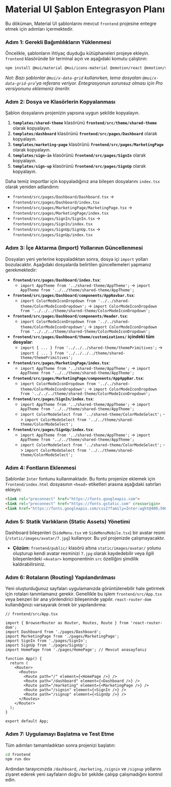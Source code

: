 # Material UI Şablon Entegrasyon Planı

Bu döküman, Material UI şablonlarını mevcut `frontend` projesine entegre etmek için adımları içermektedir.

### Adım 1: Gerekli Bağımlılıkların Yüklenmesi

Öncelikle, şablonların ihtiyaç duyduğu kütüphaneleri projeye ekleyin. `frontend` klasöründe bir terminal açın ve aşağıdaki komutu çalıştırın:

```bash
npm install @mui/material @mui/icons-material @emotion/react @emotion/styled @mui/x-charts @mui/x-date-pickers @mui/x-data-grid-pro @mui/x-tree-view dayjs @react-spring/web clsx
```

*Not: Bazı şablonlar `@mui/x-data-grid` kullanırken, tema dosyaları `@mui/x-data-grid-pro`'ya referans veriyor. Entegrasyonun sorunsuz olması için Pro versiyonunu eklemeniz önerilir.*

### Adım 2: Dosya ve Klasörlerin Kopyalanması

Şablon dosyalarını projenizin yapısına uygun şekilde kopyalayın.

1.  **`templates/shared-theme`** klasörünü **`frontend/src/theme/shared-theme`** olarak kopyalayın.
2.  **`templates/dashboard`** klasörünü **`frontend/src/pages/Dashboard`** olarak kopyalayın.
3.  **`templates/marketing-page`** klasörünü **`frontend/src/pages/MarketingPage`** olarak kopyalayın.
4.  **`templates/sign-in`** klasörünü **`frontend/src/pages/SignIn`** olarak kopyalayın.
5.  **`templates/sign-up`** klasörünü **`frontend/src/pages/SignUp`** olarak kopyalayın.

Daha temiz importlar için kopyaladığınız ana bileşen dosyalarını `index.tsx` olarak yeniden adlandırın:

*   `frontend/src/pages/Dashboard/Dashboard.tsx` -> `frontend/src/pages/Dashboard/index.tsx`
*   `frontend/src/pages/MarketingPage/MarketingPage.tsx` -> `frontend/src/pages/MarketingPage/index.tsx`
*   `frontend/src/pages/SignIn/SignIn.tsx` -> `frontend/src/pages/SignIn/index.tsx`
*   `frontend/src/pages/SignUp/SignUp.tsx` -> `frontend/src/pages/SignUp/index.tsx`

### Adım 3: İçe Aktarma (Import) Yollarının Güncellenmesi

Dosyaları yeni yerlerine kopyaladıktan sonra, dosya içi `import` yolları bozulacaktır. Aşağıdaki dosyalarda belirtilen güncellemeleri yapmanız gerekmektedir:

*   **`frontend/src/pages/Dashboard/index.tsx`**:
    *   `import AppTheme from '../shared-theme/AppTheme';` -> `import AppTheme from '../../theme/shared-theme/AppTheme';`
*   **`frontend/src/pages/Dashboard/components/AppNavbar.tsx`**:
    *   `import ColorModeIconDropdown from '../../shared-theme/ColorModeIconDropdown';` -> `import ColorModeIconDropdown from '../../../theme/shared-theme/ColorModeIconDropdown';`
*   **`frontend/src/pages/Dashboard/components/Header.tsx`**:
    *   `import ColorModeIconDropdown from '../../shared-theme/ColorModeIconDropdown';` -> `import ColorModeIconDropdown from '../../../theme/shared-theme/ColorModeIconDropdown';`
*   **`frontend/src/pages/Dashboard/theme/customizations/` içindeki tüm dosyalar**:
    *   `import { ... } from '../../../shared-theme/themePrimitives';` -> `import { ... } from '../../../../theme/shared-theme/themePrimitives';`
*   **`frontend/src/pages/MarketingPage/index.tsx`**:
    *   `import AppTheme from '../shared-theme/AppTheme';` -> `import AppTheme from '../../theme/shared-theme/AppTheme';`
*   **`frontend/src/pages/MarketingPage/components/AppAppBar.tsx`**:
    *   `import ColorModeIconDropdown from '../../shared-theme/ColorModeIconDropdown';` -> `import ColorModeIconDropdown from '../../../theme/shared-theme/ColorModeIconDropdown';`
*   **`frontend/src/pages/SignIn/index.tsx`**:
    *   `import AppTheme from '../shared-theme/AppTheme';` -> `import AppTheme from '../../theme/shared-theme/AppTheme';`
    *   `import ColorModeSelect from '../shared-theme/ColorModeSelect';` -> `import ColorModeSelect from '../../theme/shared-theme/ColorModeSelect';`
*   **`frontend/src/pages/SignUp/index.tsx`**:
    *   `import AppTheme from '../shared-theme/AppTheme';` -> `import AppTheme from '../../theme/shared-theme/AppTheme';`
    *   `import ColorModeSelect from '../shared-theme/ColorModeSelect';` -> `import ColorModeSelect from '../../theme/shared-theme/ColorModeSelect';`

### Adım 4: Fontların Eklenmesi

Şablonlar `Inter` fontunu kullanmaktadır. Bu fontu projenize eklemek için `frontend/index.html` dosyasının `<head>` etiketleri arasına aşağıdaki satırları ekleyin:

```html
<link rel="preconnect" href="https://fonts.googleapis.com">
<link rel="preconnect" href="https://fonts.gstatic.com" crossorigin>
<link href="https://fonts.googleapis.com/css2?family=Inter:wght@400;500;600;700&display=swap" rel="stylesheet">
```

### Adım 5: Statik Varlıkların (Static Assets) Yönetimi

Dashboard bileşenleri (`SideMenu.tsx` ve `SideMenuMobile.tsx`) bir avatar resmi (`/static/images/avatar/7.jpg`) kullanıyor. Bu yol projenizde çalışmayacaktır.

*   **Çözüm:** `frontend/public/` klasörü altına `static/images/avatar/` yolunu oluşturup kendi avatar resminizi `7.jpg` olarak kaydedebilir veya ilgili bileşenlerdeki `<Avatar>` komponentinin `src` özelliğini şimdilik kaldırabilirsiniz.

### Adım 6: Rotaların (Routing) Yapılandırılması

Yeni oluşturduğunuz sayfaları uygulamanızda görüntülenebilir hale getirmek için rotaları tanımlamanız gerekir. Genellikle bu işlem `frontend/src/App.tsx` veya benzeri bir ana yönlendirici bileşeninde yapılır. `react-router-dom` kullandığınızı varsayarak örnek bir yapılandırma:

```tsx
// frontend/src/App.tsx

import { BrowserRouter as Router, Routes, Route } from 'react-router-dom';
import Dashboard from './pages/Dashboard';
import MarketingPage from './pages/MarketingPage';
import SignIn from './pages/SignIn';
import SignUp from './pages/SignUp';
import HomePage from './pages/HomePage'; // Mevcut anasayfanız

function App() {
  return (
    <Router>
      <Routes>
        <Route path="/" element={<HomePage />} />
        <Route path="/dashboard" element={<Dashboard />} />
        <Route path="/marketing" element={<MarketingPage />} />
        <Route path="/signin" element={<SignIn />} />
        <Route path="/signup" element={<SignUp />} />
      </Routes>
    </Router>
  );
}

export default App;
```

### Adım 7: Uygulamayı Başlatma ve Test Etme

Tüm adımları tamamladıktan sonra projenizi başlatın:

```bash
cd frontend
npm run dev
```

Ardından tarayıcınızda `/dashboard`, `/marketing`, `/signin` ve `/signup` yollarını ziyaret ederek yeni sayfaların doğru bir şekilde çalışıp çalışmadığını kontrol edin.
